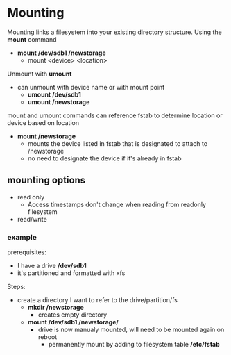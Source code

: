 # Mounting

Mounting links a filesystem into your existing directory structure.
Using the **mount** command

- **mount /dev/sdb1 /newstorage**
  - mount \<device> \<location>

Unmount with **umount**

- can unmount with device name or with mount point
  - **umount /dev/sdb1**
  - **umount /newstorage**

mount and umount commands can reference fstab to determine location or device based on location

- **mount /newstorage**
  - mounts the device listed in fstab that is designated to attach to /newstorage
  - no need to designate the device if it's already in fstab

## mounting options

- read only
  - Access timestamps don't change when reading from readonly filesystem
- read/write

### example

prerequisites:

- I have a drive **/dev/sdb1**
- it's partitioned and formatted with xfs

Steps:

- create a directory I want to refer to the drive/partition/fs
  - **mkdir /newstorage**
    - creates empty directory
  - **mount /dev/sdb1 /newstorage/**
    - drive is now manualy mounted, will need to be mounted again on reboot
      - permanently mount by adding to filesystem table **/etc/fstab**
